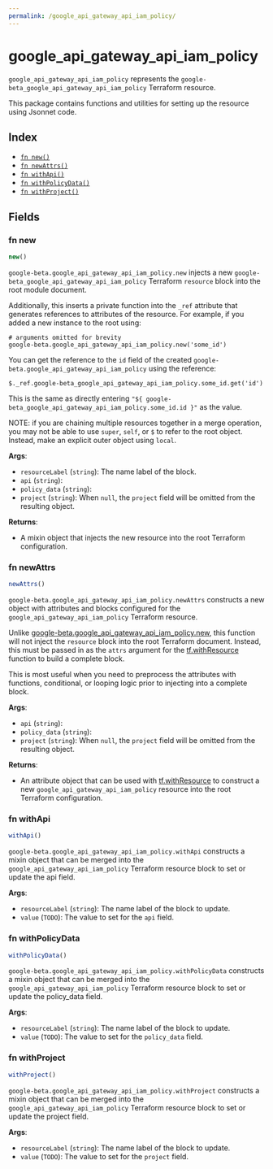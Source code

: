 ```yaml
---
permalink: /google_api_gateway_api_iam_policy/
---
```


# google_api_gateway_api_iam_policy

`google_api_gateway_api_iam_policy` represents the `google-beta_google_api_gateway_api_iam_policy` Terraform resource.



This package contains functions and utilities for setting up the resource using Jsonnet code.


## Index

* [`fn new()`](#fn-new)
* [`fn newAttrs()`](#fn-newattrs)
* [`fn withApi()`](#fn-withapi)
* [`fn withPolicyData()`](#fn-withpolicydata)
* [`fn withProject()`](#fn-withproject)

## Fields

### fn new

```ts
new()
```


`google-beta.google_api_gateway_api_iam_policy.new` injects a new `google-beta_google_api_gateway_api_iam_policy` Terraform `resource`
block into the root module document.

Additionally, this inserts a private function into the `_ref` attribute that generates references to attributes of the
resource. For example, if you added a new instance to the root using:

    # arguments omitted for brevity
    google-beta.google_api_gateway_api_iam_policy.new('some_id')

You can get the reference to the `id` field of the created `google-beta.google_api_gateway_api_iam_policy` using the reference:

    $._ref.google-beta_google_api_gateway_api_iam_policy.some_id.get('id')

This is the same as directly entering `"${ google-beta_google_api_gateway_api_iam_policy.some_id.id }"` as the value.

NOTE: if you are chaining multiple resources together in a merge operation, you may not be able to use `super`, `self`,
or `$` to refer to the root object. Instead, make an explicit outer object using `local`.

**Args**:
  - `resourceLabel` (`string`): The name label of the block.
  - `api` (`string`): 
  - `policy_data` (`string`): 
  - `project` (`string`):  When `null`, the `project` field will be omitted from the resulting object.

**Returns**:
- A mixin object that injects the new resource into the root Terraform configuration.


### fn newAttrs

```ts
newAttrs()
```


`google-beta.google_api_gateway_api_iam_policy.newAttrs` constructs a new object with attributes and blocks configured for the `google_api_gateway_api_iam_policy`
Terraform resource.

Unlike [google-beta.google_api_gateway_api_iam_policy.new](#fn-googleapigatewayapiiampolicynew), this function will not inject the `resource`
block into the root Terraform document. Instead, this must be passed in as the `attrs` argument for the
[tf.withResource](https://github.com/tf-libsonnet/core/tree/main/docs#fn-withresource) function to build a complete block.

This is most useful when you need to preprocess the attributes with functions, conditional, or looping logic prior to
injecting into a complete block.

**Args**:
  - `api` (`string`): 
  - `policy_data` (`string`): 
  - `project` (`string`):  When `null`, the `project` field will be omitted from the resulting object.

**Returns**:
  - An attribute object that can be used with [tf.withResource](https://github.com/tf-libsonnet/core/tree/main/docs#fn-withresource) to construct a new `google_api_gateway_api_iam_policy` resource into the root Terraform configuration.


### fn withApi

```ts
withApi()
```

`google-beta.google_api_gateway_api_iam_policy.withApi` constructs a mixin object that can be merged into the `google_api_gateway_api_iam_policy`
Terraform resource block to set or update the api field.



**Args**:
  - `resourceLabel` (`string`): The name label of the block to update.
  - `value` (`TODO`): The value to set for the `api` field.


### fn withPolicyData

```ts
withPolicyData()
```

`google-beta.google_api_gateway_api_iam_policy.withPolicyData` constructs a mixin object that can be merged into the `google_api_gateway_api_iam_policy`
Terraform resource block to set or update the policy_data field.



**Args**:
  - `resourceLabel` (`string`): The name label of the block to update.
  - `value` (`TODO`): The value to set for the `policy_data` field.


### fn withProject

```ts
withProject()
```

`google-beta.google_api_gateway_api_iam_policy.withProject` constructs a mixin object that can be merged into the `google_api_gateway_api_iam_policy`
Terraform resource block to set or update the project field.



**Args**:
  - `resourceLabel` (`string`): The name label of the block to update.
  - `value` (`TODO`): The value to set for the `project` field.
